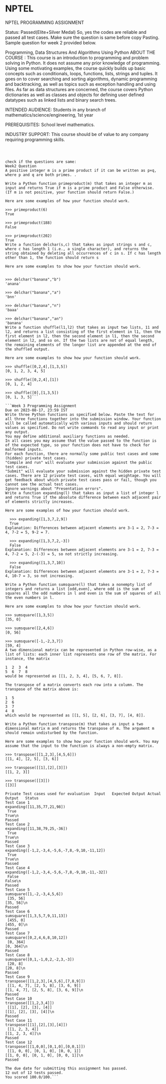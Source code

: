 # NPTEL
NPTEL PROGRAMMING ASSIGNMENT

Status: Passed(Elite+Silver Medal)
So, yes the codes are reliable and passed all test cases. Make sure the question is same before copy Pasting. Sample question for week 2 provided below.

Programming, Data Structures And Algorithms Using Python
ABOUT THE COURSE :
This course is an introduction to programming and problem solving in Python.  It does not assume any prior knowledge of programming.  Using some motivating examples, the course quickly builds up basic concepts such as conditionals, loops, functions, lists, strings and tuples.  It goes on to cover searching and sorting algorithms, dynamic programming and backtracking, as well as topics such as exception handling and using files.  As far as data structures are concerned, the course covers Python dictionaries as well as classes and objects for defining user defined datatypes such as linked lists and binary search trees.

INTENDED AUDIENCE: Students in any branch of mathematics/science/engineering, 1st year 

PREREQUISITES:          School level mathematics.

INDUSTRY SUPPORT:   This course should be of value to any company requiring programming skills.



```-----------------------------------------------------------------------------------------------------------------------------------------------------------------------------



check if the questions are same:
Week2 Question
A positive integer m is a prime product if it can be written as p×q, where p and q are both primes. .

Write a Python function primeproduct(m) that takes an integer m as input and returns True if m is a prime product and False otherwise. (If m is not positive, your function should return False.)

Here are some examples of how your function should work.

>>> primeproduct(6)
True

>>> primeproduct(188)
False

>>> primeproduct(202)
True
Write a function delchar(s,c) that takes as input strings s and c, where c has length 1 (i.e., a single character), and returns the string obtained by deleting all occurrences of c in s. If c has length other than 1, the function should return s

Here are some examples to show how your function should work.

 
>>> delchar("banana","b")
'anana'

>>> delchar("banana","a")
'bnn'

>>> delchar("banana","n")
'baaa'

>>> delchar("banana","an")
'banana'
Write a function shuffle(l1,l2) that takes as input two lists, 11 and l2, and returns a list consisting of the first element in l1, then the first element in l2, then the second element in l1, then the second element in l2, and so on. If the two lists are not of equal length, the remaining elements of the longer list are appended at the end of the shuffled output.

Here are some examples to show how your function should work.

>>> shuffle([0,2,4],[1,3,5])
[0, 1, 2, 3, 4, 5]

>>> shuffle([0,2,4],[1])
[0, 1, 2, 4]

>>> shuffle([0],[1,3,5])
[0, 1, 3, 5]```

```Week 3 Programming Assignment
Due on 2023-08-17, 23:59 IST
Write three Python functions as specified below. Paste the text for all three functions together into the submission window. Your function will be called automatically with various inputs and should return values as specified. Do not write commands to read any input or print any output.
You may define additional auxiliary functions as needed.
In all cases you may assume that the value passed to the function is of the expected type, so your function does not have to check for malformed inputs.
For each function, there are normally some public test cases and some (hidden) private test cases.
"Compile and run" will evaluate your submission against the public test cases.
"Submit" will evaluate your submission against the hidden private test cases. There are 12 private test cases, with equal weightage. You will get feedback about which private test cases pass or fail, though you cannot see the actual test cases.
Ignore warnings about "Presentation errors".
Write a function expanding(l) that takes as input a list of integer l and returns True if the absolute difference between each adjacent pair of elements strictly increases.

Here are some examples of how your function should work.

  >>> expanding([1,3,7,2,9])
  True
Explanation: Differences between adjacent elements are 3-1 = 2, 7-3 = 4, 7-2 = 5, 9-2 = 7.

  >>> expanding([1,3,7,2,-3]) 
  False
Explanation: Differences between adjacent elements are 3-1 = 2, 7-3 = 4, 7-2 = 5, 2-(-3) = 5, so not strictly increasing.

  >>> expanding([1,3,7,10])
  False
Explanation: Differences between adjacent elements are 3-1 = 2, 7-3 = 4, 10-7 = 3, so not increasing.

Write a Python function sumsquare(l) that takes a nonempty list of integers and returns a list [odd,even], where odd is the sum of squares all the odd numbers in l and even is the sum of squares of all the even numbers in l.

Here are some examples to show how your function should work.

>>> sumsquare([1,3,5])
[35, 0]

>>> sumsquare([2,4,6])
[0, 56]

>>> sumsquare([-1,-2,3,7])
[59, 4]
A two dimensional matrix can be represented in Python row-wise, as a list of lists: each inner list represents one row of the matrix. For instance, the matrix

1  2  3  4
5  6  7  8
would be represented as [[1, 2, 3, 4], [5, 6, 7, 8]].

The transpose of a matrix converts each row into a column. The transpose of the matrix above is:

1  5
2  6
3  7
4  8
which would be represented as [[1, 5], [2, 6], [3, 7], [4, 8]].

Write a Python function transpose(m) that takes as input a two dimensional matrix m and returns the transpose of m. The argument m should remain undisturbed by the function.

Here are some examples to show how your function should work. You may assume that the input to the function is always a non-empty matrix.

>>> transpose([[1,2,3],[4,5,6]])
[[1, 4], [2, 5], [3, 6]]

>>> transpose([[1],[2],[3]])
[[1, 2, 3]]

>>> transpose([[3]])
[[3]]

Private Test cases used for evaluation	Input	Expected Output	Actual Output	Status
Test Case 1	
expanding([11,35,77,21,98])
 True
True\n
Passed
Test Case 2	
expanding([11,38,79,25,-36])
 True
True\n
Passed
Test Case 3	
expanding([-1,2,-3,4,-5,6,-7,8,-9,10,-11,12])
 True
True\n
Passed
Test Case 4	
expanding([-1,2,-3,4,-5,6,-7,8,-9,10,-11,-32])
 False
False\n
Passed
Test Case 5	
sumsquare([1,-2,-3,4,5,6])
 [35, 56]
[35, 56]\n
Passed
Test Case 6	
sumsquare([1,3,5,7,9,11,13])
 [455, 0]
[455, 0]\n
Passed
Test Case 7	
sumsquare([0,2,4,6,8,10,12])
 [0, 364]
[0, 364]\n
Passed
Test Case 8	
sumsquare([0,1,-1,0,2,-2,3,-3])
 [20, 8]
[20, 8]\n
Passed
Test Case 9	
transpose([[1,2,3],[4,5,6],[7,8,9]])
 [[1, 4, 7], [2, 5, 8], [3, 6, 9]]
[[1, 4, 7], [2, 5, 8], [3, 6, 9]]\n
Passed
Test Case 10	
transpose([[1,2,3,4]])
 [[1], [2], [3], [4]]
[[1], [2], [3], [4]]\n
Passed
Test Case 11	
transpose([[1],[2],[3],[4]])
 [[1, 2, 3, 4]]
[[1, 2, 3, 4]]\n
Passed
Test Case 12	
transpose([[1,0,0],[0,1,0],[0,0,1]])
 [[1, 0, 0], [0, 1, 0], [0, 0, 1]]
[[1, 0, 0], [0, 1, 0], [0, 0, 1]]\n
Passed

The due date for submitting this assignment has passed.
12 out of 12 tests passed.
You scored 100.0/100.```
